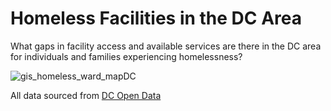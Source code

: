 # Homeless Facilities in the DC Area
What gaps in facility access and available services are there in the DC area for individuals and families experiencing homelessness?

![gis_homeless_ward_mapDC](https://user-images.githubusercontent.com/41307659/202780770-501ed500-fe4c-4c23-b781-4b7ccb8e582c.png)

All data sourced from [DC Open Data](https://opendata.dc.gov/datasets/DCGIS::homeless-service-facilities/about)
